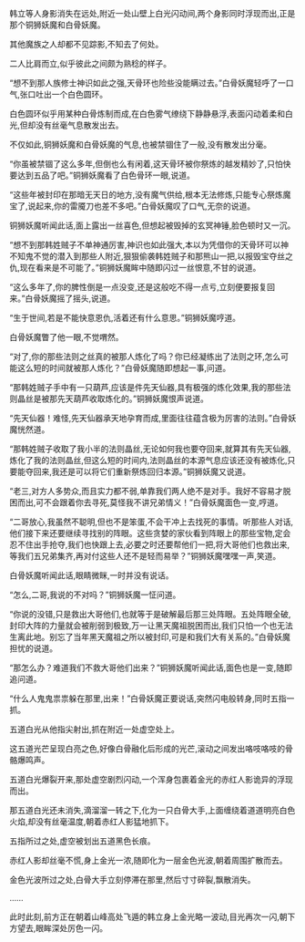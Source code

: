 
韩立等人身影消失在远处,附近一处山壁上白光闪动间,两个身影同时浮现而出,正是那个铜狮妖魔和白骨妖魔。

其他魔族之人却都不见踪影,不知去了何处。

二人比肩而立,似乎彼此之间颇为熟稔的样子。

“想不到那人族修士神识如此之强,天骨环也险些没能瞒过去。”白骨妖魔轻呼了一口气,张口吐出一个白色圆环。

白色圆环似乎用某种白骨炼制而成,在白色雾气缭绕下静静悬浮,表面闪动着柔和白光,但却没有丝毫气息散发出去。

不仅如此,铜狮妖魔和白骨妖魔的气息,也被禁锢住了一般,没有散发出分毫。

“你虽被禁锢了这么多年,但倒也么有闲着,这天骨环被你祭炼的越发精妙了,只怕快要达到五品了吧。”铜狮妖魔看了白色骨环一眼,说道。

“这些年被封印在那暗无天日的地方,没有魔气供给,根本无法修炼,只能专心祭炼魔宝了,说起来,你的雷魇刀也差不多吧。”白骨妖魔叹了口气,无奈的说道。

铜狮妖魔听闻此话,面上露出一丝喜色,但想起被毁掉的玄冥神锤,脸色顿时又一沉。

“想不到那韩姓贼子不单神通厉害,神识也如此强大,本以为凭借你的天骨环可以神不知鬼不觉的潜入到那些人附近,狠狠偷袭韩姓贼子和那熊山一把,以报毁宝夺丝之仇,现在看来是不可能了。”铜狮妖魔眸中随即闪过一丝恨意,不甘的说道。

“这么多年了,你的脾性倒是一点没变,还是这般吃不得一点亏,立刻便要报复回来。”白骨妖魔摇了摇头,说道。

“生于世间,若是不能快意恩仇,活着还有什么意思。”铜狮妖魔哼道。

白骨妖魔瞥了他一眼,不觉喟然。

“对了,你的那些法则之丝真的被那人炼化了吗？你已经凝练出了法则之环,怎么可能这么短的时间就被那人炼化？”白骨妖魔随即想起一事,问道。

“那韩姓贼子手中有一只葫芦,应该是件先天仙器,具有极强的炼化效果,我的那些法则晶丝是被那先天葫芦收取炼化的。”铜狮妖魔恨声说道。

“先天仙器！难怪,先天仙器承天地孕育而成,里面往往蕴含极为厉害的法则。”白骨妖魔恍然道。

“那韩姓贼子收取了我小半的法则晶丝,无论如何我也要夺回来,就算其有先天仙器,炼化了我的法则晶丝,但这么短的时间内,法则晶丝的本源气息应该还没有被炼化,只要能夺回来,我还是可以将它们重新祭炼回归本源。”铜狮妖魔又说道。

“老三,对方人多势众,而且实力都不弱,单靠我们两人绝不是对手。我好不容易才脱困而出,可不会跟着你去寻死,莫怪我不讲兄弟情义！”白骨妖魔面色一变,哼道。

“二哥放心,我虽然不聪明,但也不是笨蛋,不会干冲上去找死的事情。听那些人对话,他们接下来还要继续寻找别的阵眼。这些贪婪的家伙看到阵眼上的那些宝物,定会忍不住出手抢夺,我们也快跟上去,必要之时还要帮他们一把,将大哥他们也救出来,等我们五兄弟集齐,再对付这些人还不是轻而易举？”铜狮妖魔嘿嘿一声,笑道。

白骨妖魔听闻此话,眼睛微眯,一时并没有说话。

“怎么,二哥,我说的不对吗？”铜狮妖魔一怔问道。

“你说的没错,只是救出大哥他们,也就等于是破解最后那三处阵眼。五处阵眼全破,封印大阵的力量就会被削弱到极致,万一让黑天魔祖脱困而出,我们只怕一个也无法生离此地。别忘了当年黑天魔祖之所以被封印,可是和我们大有关系的。”白骨妖魔担忧的说道。

“那怎么办？难道我们不救大哥他们出来？”铜狮妖魔听闻此话,面色也是一变,随即追问道。

“什么人鬼鬼祟祟躲在那里,出来！”白骨妖魔正要说话,突然闪电般转身,同时五指一抓。

五道白光从他指尖射出,抓在附近一处虚空处上。

这五道光芒呈现白亮之色,好像白骨融化后形成的光芒,滚动之间发出咯吱咯吱的骨骼爆鸣声。

五道白光爆裂开来,那处虚空剧烈闪动,一个浑身包裹着金光的赤红人影诡异的浮现而出。

那五道白光还未消失,滴溜溜一转之下,化为一只白骨大手,上面缠绕着道道明亮白色火焰,却没有丝毫温度,朝着赤红人影猛地抓下。

五指所过之处,虚空被划出五道黑色长痕。

赤红人影却丝毫不慌,身上金光一浓,随即化为一层金色光波,朝着周围扩散而去。

金色光波所过之处,白骨大手立刻停滞在那里,然后寸寸碎裂,飘散消失。

……

此时此刻,前方正在朝着山峰高处飞遁的韩立身上金光略一波动,目光再次一闪,朝下方望去,眼眸深处厉色一闪。